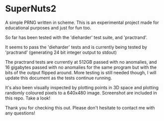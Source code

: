 # SuperNuts2
A simple PRNG written in scheme. This is an experimental project made for educational purposes and just for fun too.


So far has been tested with the 'dieharder' test suite, and 'practrand'.

It seems to pass the 'dieharder' tests and is currently being tested by 'practrand' (generating 24 bit integer output to stdout)

The practrand tests are currently at 512GB passed with no anomalies, and 16 gigabytes passed with no anomalies for the same program but with the bits of the output flipped around. More testing is still needed though, I will update this document as the tests continue running.

It's also been visually inspected by plotting points in 3D space and plotting randomly coloured pixels to a 640x480 image. Screenshot are included in this repo. Take a look!

Thank you for checking this out. Please don't hesitate to contact me with any questions!
